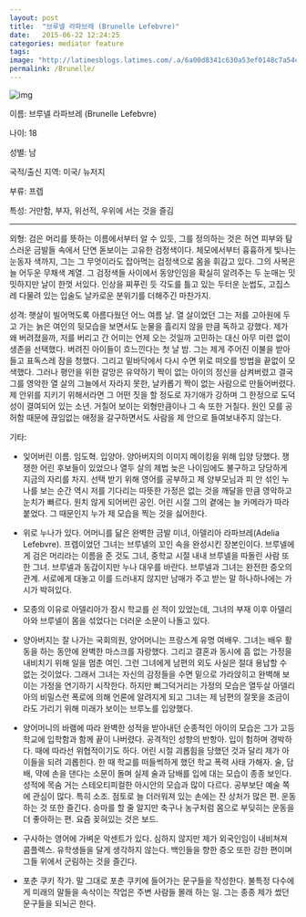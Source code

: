 ```yaml
---
layout: post
title:  "브루넬 라파브레 (Brunelle Lefebvre)"
date:   2015-06-22 12:24:25
categories: mediator feature
tags: 
image: "http://latimesblogs.latimes.com/.a/6a00d8341c630a53ef0148c7a54c45970c-pi"
permalink: /Brunelle/
---
```


![img](https://pbs.twimg.com/media/CJAiwVpUcAAtJGZ.jpg)


이름: 브루넬 라파브레 (Brunelle Lefebvre)

나이: 18

성별: 남

국적/출신 지역: 미국/ 뉴저지

부류: 프렙

특성: 거만함, 부자, 위선적, 우위에 서는 것을 즐김
 
---
 
외형: 검은 머리를 뜻하는 이름에서부터 알 수 있듯, 그를 정의하는 것은 허연 피부와 탐스러운 금발들 속에서 단연 돋보이는 고유한 검정색이다. 체모에서부터 흉흉하게 빛나는 눈동자 색까지, 그는 그 무엇이라도 잡아먹는 검정색으로 몸을 휘감고 있다. 그의 사복은 늘 어두운 무채색 계열. 그 검정색들 사이에서 동양인임을 확실히 알려주는 두 눈매는 밋밋하지만 날이 한껏 서있다. 인상을 찌푸린 듯 각도를 틀고 있는 두터운 눈썹도, 고집스레 다물려 있는 입술도 날카로운 분위기를 더해주긴 마찬가지.
 
성격: 햇살이 빌어먹도록 아름다웠던 어느 여름 날. 열 살이었던 그는 저를 고아원에 두고 가는 늙은 여인의 뒷모습을 보면서도 눈물을 흘리지 않을 만큼 독하고 강했다. 제가 왜 버려졌을까, 저를 버리고 간 어미는 언제 오는 것일까 고민하는 대신 아무 미련 없이 생존을 선택했다. 버려진 아이들이 흐느낀다는 첫 날 밤. 그는 제게 주어진 이불을 받아 들고 표독스레 잠을 청했다. 그리고 밑바닥에서 다시 수면 위로 떠오를 방법을 끝없이 모색했다. 그러나 평안을 위한 갈망은 유약하기 짝이 없는 아이의 정신을 삼켜버렸고 결국 그를 영악한 열 살의 그늘에서 자라지 못한, 날카롭기 짝이 없는 사람으로 만들어버렸다. 제 안위를 지키기 위해서라면 그 어떤 짓을 할 정도로 자기애가 강하며 그 한정으로 도덕성이 결여되어 있는 소년. 거칠어 보이는 외형만큼이나 그 속 또한 거칠다. 원인 모를 공허함 때문에 끊임없는 애정을 갈구하면서도 사람을 제 안으로 들여보내주지 않는다.
 
기타:
- 잊어버린 이름. 임도혁. 입양아. 양아버지의 이미지 메이킹을 위해 입양 당했다. 쟁쟁한 어린 후보들이 있었으나 열두 살의 제법 늦은 나이임에도 불구하고 당당하게 지금의 자리를 차지. 선택 받기 위해 영어를 공부하고 제 양부모님과 피 안 섞인 누나를 보는 순간 역시 저를 기다리는 따뜻한 가정은 없는 것을 깨달을 만큼 영악하고 눈치가 빠르다. 원치 않게 되어버린 공인. 어린 시절 그의 곁에는 늘 카메라가 따라 붙었다. 그 때문인지 누가 제 모습을 찍는 것을 싫어한다.
 
- 위로 누나가 있다. 어머니를 닮은 완벽한 금발 미녀, 아델리아 라파브레(Adelia Lefebvre). 프렙이었던 그녀는 브루넬의 꼬인 속을 완성시킨 장본인이다. 브루넬에게 검은 머리라는 이름을 준 것도 그녀, 중학교 시절 내내 브루넬을 따돌린 사람 또한 그녀. 브루넬과 동갑이지만 누나 대우를 바란다. 브루넬과 그녀는 완전한 증오의 관계. 서로에게 대놓고 이를 드러내지 않지만 남매가 주고 받는 말 하나하나에는 가시가 박혀있다.
 
- 모종의 이유로 아델리아가 잠시 학교를 쉰 적이 있었는데, 그녀의 부재 이후 아델리아와 브루넬이 몸을 섞었다는 더러운 소문이 나돌고 있다.

- 양아버지는 잘 나가는 국회의원, 양어머니는 프랑스계 유명 여배우. 그녀는 배우 활동을 하는 동안에 완벽한 마스크를 자랑했다. 그리고 결혼과 동시에 흠 없는 가정을 내비치기 위해 일을 멈춘 여인. 그런 그녀에게 남편의 외도 사실은 절대 용납할 수 없는 것이었다. 그래서 그녀는 자신의 감정들을 수면 밑으로 가라앉히고 완벽해 보이는 가정을 연기하기 시작한다. 하지만 삐그덕거리는 가정의 모습은 열두살 아델리아의 비밀스런 폭로에 의해 언론에 알려지게 되고 그녀는 제 남편의 잘못을 조금이라도 가리기 위해 미래가 보이는 브루노를 입양했다.
 
- 양어머니의 바램에 따라 완벽한 성적을 받아내던 순종적인 아이의 모습은 그가 고등학교에 입학함과 함께 끝이 나버렸다. 공격적인 성향의 반항아. 입이 험하며 경박하다. 때에 따라선 위협적이기도 하다. 어린 시절 괴롭힘을 당했던 것과 달리 제가 아이들을 되려 괴롭힌다. 한 때 학교를 떠들썩하게 했던 학교 폭력 사태 가해자. 술, 담배, 약에 손을 댄다는 소문이 돌며 실제 술과 담배를 입에 대는 모습이 종종 보인다. 성적에 목숨 거는 스테오티피컬한 아시안의 모습과 많이 다르다. 공부보단 예술 쪽에 관심이 많다. 특히 소조. 점토로 늘 더러워져 있는 손에는 잔 상처가 많은 편. 운동하는 것 또한 즐긴다. 승마를 할 줄 알지만 축구나 농구처럼 몸으로 부딪히는 운동을 더 좋아하는 편. 요즘 꽂혀있는 것은 보드.
 
- 구사하는 영어에 가벼운 악센트가 있다. 심하지 않지만 제가 외국인임이 내비쳐져 콤플렉스. 유학생들을 달게 생각하지 않는다. 백인들을 향한 증오 또한 강한 편이며 그들 위에서 군림하는 것을 즐긴다.
 
- 포춘 쿠키 작가. 말 그대로 포춘 쿠키에 들어가는 문구들을 작성한다. 불특정 다수에게 미래의 말들을 속삭이는 작업은 주변 사람들 몰래 하는 일. 그는 종종 제가 썼던 문구들을 되뇌곤 한다.
